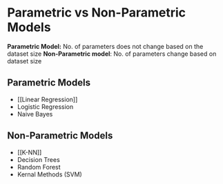 # Parametric vs Non-Parametric Models

**Parametric Model:** No. of parameters does not change based on the dataset size
**Non-Parametric model**: No. of parameters change based on dataset size

## Parametric Models
- [[Linear Regression]]
- Logistic Regression
- Naive Bayes

## Non-Parametric Models

- [[K-NN]]
- Decision Trees
- Random Forest
- Kernal Methods (SVM)
